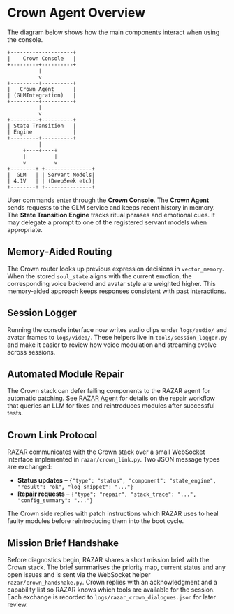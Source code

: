 # Crown Agent Overview

The diagram below shows how the main components interact when using the console.

```
+--------------------+
|    Crown Console   |
+---------+----------+
          |
          v
+---------+----------+
|   Crown Agent      |
| (GLMIntegration)   |
+---------+----------+
          |
          v
+---------+----------+
| State Transition   |
| Engine             |
+---------+----------+
          |
     +----+----+
     |         |
     v         v
+--------+ +---------------+
|  GLM   | | Servant Models|
| 4.1V   | | (DeepSeek etc)|
+--------+ +---------------+
```

User commands enter through the **Crown Console**. The **Crown Agent** sends
requests to the GLM service and keeps recent history in memory. The
**State Transition Engine** tracks ritual phrases and emotional cues. It may
delegate a prompt to one of the registered servant models when appropriate.

## Memory‑Aided Routing

The Crown router looks up previous expression decisions in `vector_memory`. When the stored `soul_state` aligns with the current emotion, the corresponding voice backend and avatar style are weighted higher. This memory‑aided approach keeps responses consistent with past interactions.

## Session Logger

Running the console interface now writes audio clips under `logs/audio/` and avatar frames to `logs/video/`. These helpers live in `tools/session_logger.py` and make it easier to review how voice modulation and streaming evolve across sessions.

## Automated Module Repair

The Crown stack can defer failing components to the RAZAR agent for automatic
patching. See [RAZAR Agent](RAZAR_AGENT.md) for details on the repair workflow
that queries an LLM for fixes and reintroduces modules after successful tests.

## Crown Link Protocol

RAZAR communicates with the Crown stack over a small WebSocket interface
implemented in `razar/crown_link.py`. Two JSON message types are exchanged:

- **Status updates** – `{"type": "status", "component": "state_engine", "result": "ok", "log_snippet": "..."}`
- **Repair requests** – `{"type": "repair", "stack_trace": "...", "config_summary": "..."}`

The Crown side replies with patch instructions which RAZAR uses to heal faulty
modules before reintroducing them into the boot cycle.

## Mission Brief Handshake

Before diagnostics begin, RAZAR shares a short mission brief with the Crown stack. The brief summarises the priority map, current status and any open issues and is sent via the WebSocket helper `razar/crown_handshake.py`. Crown replies with an acknowledgment and a capability list so RAZAR knows which tools are available for the session. Each exchange is recorded to `logs/razar_crown_dialogues.json` for later review.
